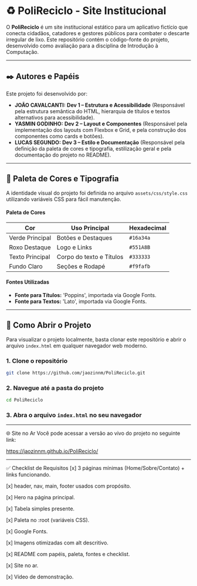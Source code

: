 # ♻️ PoliReciclo - Site Institucional

O **PoliReciclo** é um site institucional estático para um aplicativo fictício que conecta cidadãos, catadores e gestores públicos para combater o descarte irregular de lixo. Este repositório contém o código-fonte do projeto, desenvolvido como avaliação para a disciplina de Introdução à Computação.

---

## ✒️ Autores e Papéis

Este projeto foi desenvolvido por:

* **JOÃO CAVALCANTI:** **Dev 1 – Estrutura e Acessibilidade** (Responsável pela estrutura semântica do HTML, hierarquia de títulos e textos alternativos para acessibilidade).
* **YASMIN GODINHO:** **Dev 2 – Layout e Componentes** (Responsável pela implementação dos layouts com Flexbox e Grid, e pela construção dos componentes como cards e botões).
* **LUCAS SEGUNDO:** **Dev 3 – Estilo e Documentação** (Responsável pela definição da paleta de cores e tipografia, estilização geral e pela documentação do projeto no README).

---

## 🎨 Paleta de Cores e Tipografia

A identidade visual do projeto foi definida no arquivo `assets/css/style.css` utilizando variáveis CSS para fácil manutenção.

#### Paleta de Cores

| Cor             | Uso Principal        | Hexadecimal |
| --------------- | -------------------- | ----------- |
| Verde Principal | Botões e Destaques   | `#16a34a`   |
| Roxo Destaque   | Logo e Links         | `#551A8B`   |
| Texto Principal | Corpo do texto e Títulos | `#333333`   |
| Fundo Claro     | Seções e Rodapé      | `#f9fafb`   |

#### Fontes Utilizadas

* **Fonte para Títulos:** 'Poppins', importada via Google Fonts.
* **Fonte para Textos:** 'Lato', importada via Google Fonts.

---

## 🚀 Como Abrir o Projeto

Para visualizar o projeto localmente, basta clonar este repositório e abrir o arquivo `index.html` em qualquer navegador web moderno.

### 1. Clone o repositório
```bash
git clone https://github.com/jaozinnm/PoliReciclo.git
```
### 2. Navegue até a pasta do projeto
```bash
cd PoliReciclo
```
### 3. Abra o arquivo `index.html` no seu navegador

---

🌐 Site no Ar
Você pode acessar a versão ao vivo do projeto no seguinte link:

https://jaozinnm.github.io/PoliReciclo/

---

✅ Checklist de Requisitos
[x] 3 páginas mínimas (Home/Sobre/Contato) + links funcionando.

[x] header, nav, main, footer usados com propósito.

[x] Hero na página principal.

[x] Tabela simples presente.

[x] Paleta no :root (variáveis CSS).

[x] Google Fonts.

[x] Imagens otimizadas com alt descritivo.

[x] README com papéis, paleta, fontes e checklist.

[x] Site no ar.

[x] Vídeo de demonstração.

